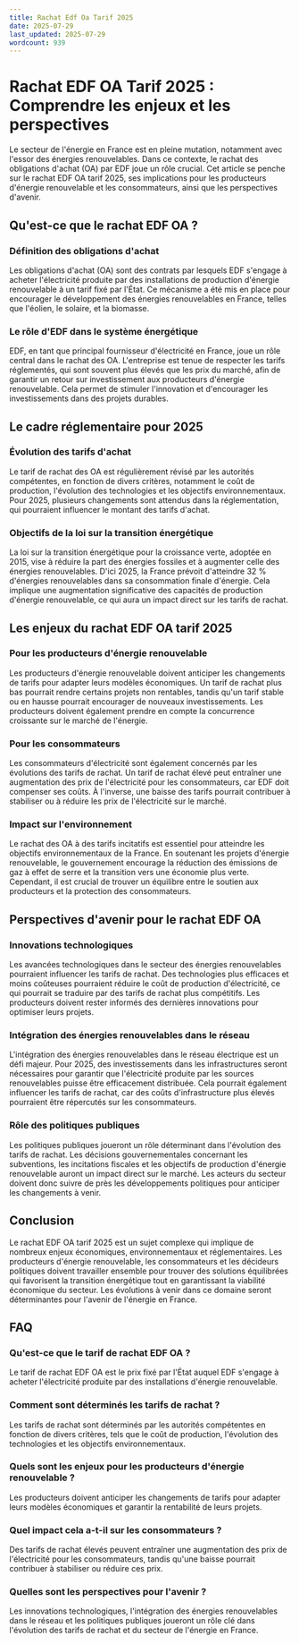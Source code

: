 ```yaml
---
title: Rachat Edf Oa Tarif 2025
date: 2025-07-29
last_updated: 2025-07-29
wordcount: 939
---
```


# Rachat EDF OA Tarif 2025 : Comprendre les enjeux et les perspectives

Le secteur de l'énergie en France est en pleine mutation, notamment avec l'essor des énergies renouvelables. Dans ce contexte, le rachat des obligations d'achat (OA) par EDF joue un rôle crucial. Cet article se penche sur le rachat EDF OA tarif 2025, ses implications pour les producteurs d'énergie renouvelable et les consommateurs, ainsi que les perspectives d'avenir.

## Qu'est-ce que le rachat EDF OA ?

### Définition des obligations d'achat

Les obligations d'achat (OA) sont des contrats par lesquels EDF s'engage à acheter l'électricité produite par des installations de production d'énergie renouvelable à un tarif fixé par l'État. Ce mécanisme a été mis en place pour encourager le développement des énergies renouvelables en France, telles que l'éolien, le solaire, et la biomasse.

### Le rôle d'EDF dans le système énergétique

EDF, en tant que principal fournisseur d'électricité en France, joue un rôle central dans le rachat des OA. L'entreprise est tenue de respecter les tarifs réglementés, qui sont souvent plus élevés que les prix du marché, afin de garantir un retour sur investissement aux producteurs d'énergie renouvelable. Cela permet de stimuler l'innovation et d'encourager les investissements dans des projets durables.

## Le cadre réglementaire pour 2025

### Évolution des tarifs d'achat

Le tarif de rachat des OA est régulièrement révisé par les autorités compétentes, en fonction de divers critères, notamment le coût de production, l'évolution des technologies et les objectifs environnementaux. Pour 2025, plusieurs changements sont attendus dans la réglementation, qui pourraient influencer le montant des tarifs d'achat.

### Objectifs de la loi sur la transition énergétique

La loi sur la transition énergétique pour la croissance verte, adoptée en 2015, vise à réduire la part des énergies fossiles et à augmenter celle des énergies renouvelables. D'ici 2025, la France prévoit d'atteindre 32 % d'énergies renouvelables dans sa consommation finale d'énergie. Cela implique une augmentation significative des capacités de production d'énergie renouvelable, ce qui aura un impact direct sur les tarifs de rachat.

## Les enjeux du rachat EDF OA tarif 2025

### Pour les producteurs d'énergie renouvelable

Les producteurs d'énergie renouvelable doivent anticiper les changements de tarifs pour adapter leurs modèles économiques. Un tarif de rachat plus bas pourrait rendre certains projets non rentables, tandis qu'un tarif stable ou en hausse pourrait encourager de nouveaux investissements. Les producteurs doivent également prendre en compte la concurrence croissante sur le marché de l'énergie.

### Pour les consommateurs

Les consommateurs d'électricité sont également concernés par les évolutions des tarifs de rachat. Un tarif de rachat élevé peut entraîner une augmentation des prix de l'électricité pour les consommateurs, car EDF doit compenser ses coûts. À l'inverse, une baisse des tarifs pourrait contribuer à stabiliser ou à réduire les prix de l'électricité sur le marché.

### Impact sur l'environnement

Le rachat des OA à des tarifs incitatifs est essentiel pour atteindre les objectifs environnementaux de la France. En soutenant les projets d'énergie renouvelable, le gouvernement encourage la réduction des émissions de gaz à effet de serre et la transition vers une économie plus verte. Cependant, il est crucial de trouver un équilibre entre le soutien aux producteurs et la protection des consommateurs.

## Perspectives d'avenir pour le rachat EDF OA

### Innovations technologiques

Les avancées technologiques dans le secteur des énergies renouvelables pourraient influencer les tarifs de rachat. Des technologies plus efficaces et moins coûteuses pourraient réduire le coût de production d'électricité, ce qui pourrait se traduire par des tarifs de rachat plus compétitifs. Les producteurs doivent rester informés des dernières innovations pour optimiser leurs projets.

### Intégration des énergies renouvelables dans le réseau

L'intégration des énergies renouvelables dans le réseau électrique est un défi majeur. Pour 2025, des investissements dans les infrastructures seront nécessaires pour garantir que l'électricité produite par les sources renouvelables puisse être efficacement distribuée. Cela pourrait également influencer les tarifs de rachat, car des coûts d'infrastructure plus élevés pourraient être répercutés sur les consommateurs.

### Rôle des politiques publiques

Les politiques publiques joueront un rôle déterminant dans l'évolution des tarifs de rachat. Les décisions gouvernementales concernant les subventions, les incitations fiscales et les objectifs de production d'énergie renouvelable auront un impact direct sur le marché. Les acteurs du secteur doivent donc suivre de près les développements politiques pour anticiper les changements à venir.

## Conclusion

Le rachat EDF OA tarif 2025 est un sujet complexe qui implique de nombreux enjeux économiques, environnementaux et réglementaires. Les producteurs d'énergie renouvelable, les consommateurs et les décideurs politiques doivent travailler ensemble pour trouver des solutions équilibrées qui favorisent la transition énergétique tout en garantissant la viabilité économique du secteur. Les évolutions à venir dans ce domaine seront déterminantes pour l'avenir de l'énergie en France.

## FAQ

### Qu'est-ce que le tarif de rachat EDF OA ?

Le tarif de rachat EDF OA est le prix fixé par l'État auquel EDF s'engage à acheter l'électricité produite par des installations d'énergie renouvelable.

### Comment sont déterminés les tarifs de rachat ?

Les tarifs de rachat sont déterminés par les autorités compétentes en fonction de divers critères, tels que le coût de production, l'évolution des technologies et les objectifs environnementaux.

### Quels sont les enjeux pour les producteurs d'énergie renouvelable ?

Les producteurs doivent anticiper les changements de tarifs pour adapter leurs modèles économiques et garantir la rentabilité de leurs projets.

### Quel impact cela a-t-il sur les consommateurs ?

Des tarifs de rachat élevés peuvent entraîner une augmentation des prix de l'électricité pour les consommateurs, tandis qu'une baisse pourrait contribuer à stabiliser ou réduire ces prix.

### Quelles sont les perspectives pour l'avenir ?

Les innovations technologiques, l'intégration des énergies renouvelables dans le réseau et les politiques publiques joueront un rôle clé dans l'évolution des tarifs de rachat et du secteur de l'énergie en France.